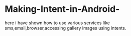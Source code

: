 # Making-Intent-in-Android-
here i have shown how to use various services like sms,email,browser,accessing gallery images using intents.
